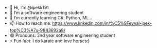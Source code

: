 - 👋 Hi, I’m @ipekk191
- 👀 I’m a software engineering student
- 🌱 I’m currently learning C#, Python, ML...
- 📫 How to reach me: https://www.linkedin.com/in/%C5%9Fevval-ipek-top%C3%A7u-9843692a8/
- 😄 Pronouns: 3nd year software engineering student
- ⚡ Fun fact: I do karate and love horses:)

<!---
ipekk191/ipekk191 is a ✨ special ✨ repository because its `README.md` (this file) appears on your GitHub profile.
You can click the Preview link to take a look at your changes.
--->
